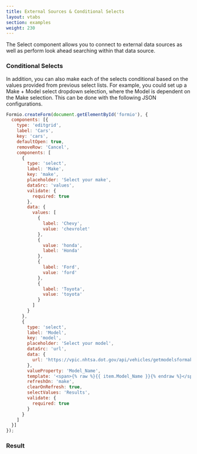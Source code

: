 ```yaml
---
title: External Sources & Conditional Selects
layout: vtabs
section: examples
weight: 230
---
```

The Select component allows you to connect to external data sources as well as perform look ahead searching within that data source.

### Conditional Selects
In addition, you can also make each of the selects conditional based on the values provided from previous select lists. For example, you could set up a Make + Model select dropdown selection, where the Model is dependent on the Make selection. This can be done with the following JSON configurations.

```js
Formio.createForm(document.getElementById('formio'), {
  components: [{
    type: 'editgrid',
    label: 'Cars',
    key: 'cars',
    defaultOpen: true,
    removeRow: 'Cancel',
    components: [
      {
        type: 'select',
        label: 'Make',
        key: 'make',
        placeholder: 'Select your make',
        dataSrc: 'values',
        validate: {
          required: true
        },
        data: {
          values: [
            {
              label: 'Chevy',
              value: 'chevrolet'
            },
            {
              value: 'honda',
              label: 'Honda'
            },
            {
              label: 'Ford',
              value: 'ford'
            },
            {
              label: 'Toyota',
              value: 'toyota'
            }
          ]
        }
      },
      {
        type: 'select',
        label: 'Model',
        key: 'model',
        placeholder: 'Select your model',
        dataSrc: 'url',
        data: {
          url: 'https://vpic.nhtsa.dot.gov/api/vehicles/getmodelsformake/{% raw %}{{ row.make }}{% endraw %}?format=json'
        },
        valueProperty: 'Model_Name',
        template: '<span>{% raw %}{{ item.Model_Name }}{% endraw %}</span>',
        refreshOn: 'make',
        clearOnRefresh: true,
        selectValues: 'Results',
        validate: {
          required: true
        }
      }
    ]
  }]
});
```

<h3>Result</h3>
<div class='card card-body bg-light'>
<div id='formio'></div>
<script type='text/javascript'>
Formio.createForm(document.getElementById('formio'), {
  components: [{
    type: 'editgrid',
    label: 'Cars',
    key: 'cars',
    defaultOpen: true,
    removeRow: 'Cancel',
    components: [
      {
        type: 'select',
        label: 'Make',
        key: 'make',
        placeholder: 'Select your make',
        dataSrc: 'values',
        validate: {
          required: true
        },
        data: {
          values: [
            {
              label: 'Chevy',
              value: 'chevrolet'
            },
            {
              value: 'honda',
              label: 'Honda'
            },
            {
              label: 'Ford',
              value: 'ford'
            },
            {
              label: 'Toyota',
              value: 'toyota'
            }
          ]
        }
      },
      {
        type: 'select',
        label: 'Model',
        key: 'model',
        placeholder: 'Select your model',
        dataSrc: 'url',
        data: {
          url: 'https://vpic.nhtsa.dot.gov/api/vehicles/getmodelsformake/{% raw %}{{ row.make }}{% endraw %}?format=json'
        },
        valueProperty: 'Model_Name',
        template: '<span>{% raw %}{{ item.Model_Name }}{% endraw %}</span>',
        refreshOn: 'make',
        clearOnRefresh: true,
        selectValues: 'Results',
        validate: {
          required: true
        }
      }
    ]
  }, {
    type: 'button',
    action: 'submit',
    label: 'Submit',
    theme: 'primary',
    key: 'submit'
  }]
});
</script>
</div>
